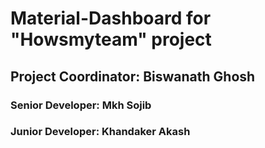 # Material-Dashboard for "Howsmyteam" project
## Project Coordinator: Biswanath Ghosh
### Senior Developer: Mkh Sojib
### Junior Developer: Khandaker Akash



